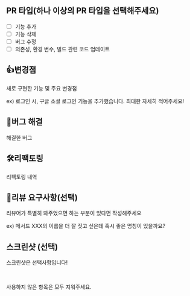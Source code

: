 ## PR 타입(하나 이상의 PR 타입을 선택해주세요)

- [ ] 기능 추가 <br>
- [ ] 기능 삭제 <br>
- [ ] 버그 수정 <br>
- [ ] 의존성, 환경 변수, 빌드 관련 코드 업데이트

## 👍변경점

새로 구현한 기능 및 주요 변경점

ex) 로그인 시, 구글 소셜 로그인 기능을 추가했습니다. 최대한 자세히 적어주세요!
 
## 💊버그 해결

해결한 버그
 
## 🛠리팩토링

리팩토링 내역

## 💬리뷰 요구사항(선택)

리뷰어가 특별히 봐주었으면 하는 부분이 있다면 작성해주세요

ex) 메서드 XXX의 이름을 더 잘 짓고 싶은데 혹시 좋은 명칭이 있을까요?

## 스크린샷 (선택)

스크린샷은 선택사항입니다!

<br>
 
사용하지 않은 항목은 모두 지워주세요.
 
